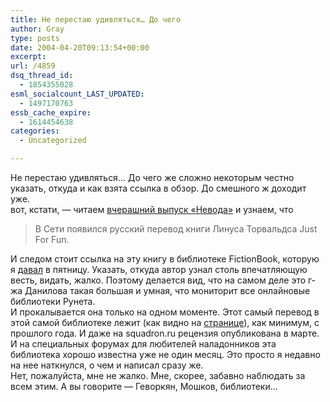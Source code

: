 ```yaml
---
title: Не перестаю удивляться… До чего
author: Gray
type: posts
date: 2004-04-20T09:13:54+00:00
excerpt:
url: /4859
dsq_thread_id:
  - 1854355028
esml_socialcount_LAST_UPDATED:
  - 1497170763
essb_cache_expire:
  - 1614454638
categories:
  - Uncategorized

---
```








Не перестаю удивляться&#8230; До чего же сложно некоторым честно указать, откуда и как взята ссылка в обзор. До смешного ж доходит уже.  
вот, кстати, &#8212; читаем <a href="http://www.russ.ru/culture/network/20040419.html" target="_blank">вчерашний выпуск &#171;Невода&#187;</a> и узнаем, что

> В Сети появился русский перевод книги Линуса Торвальдса Just For Fun.

И следом стоит ссылка на эту книгу в библиотеке FictionBook, которую я <a href="http://www.searchengines.ru/blog/archives/003203.html" target="_blank">давал</a> в пятницу. Указать, откуда автор узнал столь впечатляющую весть, видать, жалко. Поэтому делается вид, что на самом деле это г-жа Данилова такая большая и умная, что мониторит все онлайновые библиотеки Рунета.  
И прокалывается она только на одном моменте. Этот самый перевод в этой самой библиотеке лежит (как видно на <a href="http://www.fictionbook.ru/ru/author/torvalds_linus/just_for_fun/" target="_blank">странице</a>), как минимум, с прошлого года. И даже на squadron.ru рецензия опубликована в марте. И на специальных форумах для любителей наладонников эта библиотека хорошо известна уже не один месяц. Это просто я недавно на нее наткнулся, о чем и написал сразу же.  
Нет, пожалуйста, мне не жалко. Мне, скорее, забавно наблюдать за всем этим. А вы говорите &#8212; Геворкян, Мошков, библиотеки&#8230;